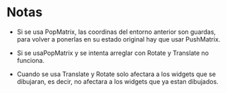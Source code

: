# Notas

- Si se usa PopMatrix, las coordinas del entorno anterior son guardas, para
volver a ponerlas en su estado original hay que usar PushMatrix.

- Si se usaPopMatrix y se intenta arreglar con Rotate y Translate no funciona.

- Cuando se usa Translate y Rotate solo afectara a los widgets que se
dibujaran, es decir, no afectara a los widgets que ya estan dibujados.
